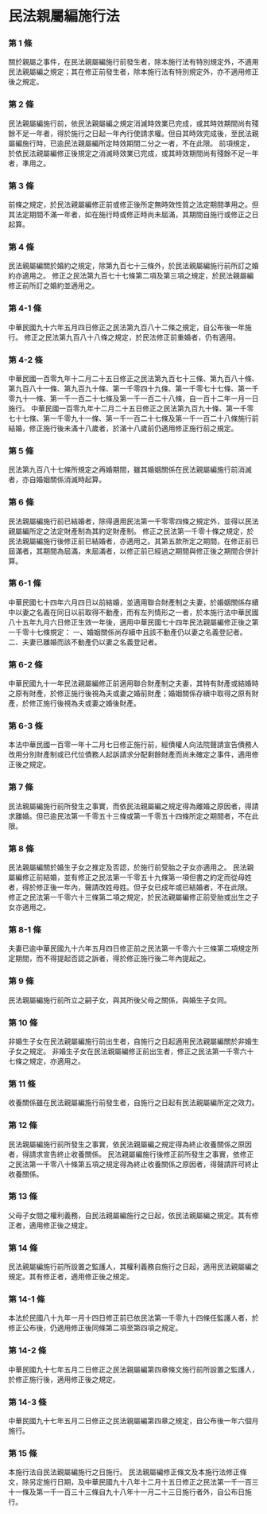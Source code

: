 # 民法親屬編施行法

### 第 1 條

關於親屬之事件，在民法親屬編施行前發生者，除本施行法有特別規定外，不適用民法親屬編之規定；其在修正前發生者，除本施行法有特別規定外，亦不適用修正後之規定。

### 第 2 條

民法親屬編施行前，依民法親屬編之規定消滅時效業已完成，或其時效期間尚有殘餘不足一年者，得於施行之日起一年內行使請求權。但自其時效完成後，至民法親屬編施行時，已逾民法親屬編所定時效期間二分之一者，不在此限。
前項規定，於依民法親屬編修正後規定之消滅時效業已完成，或其時效期間尚有殘餘不足一年者，準用之。

### 第 3 條

前條之規定，於民法親屬編修正前或修正後所定無時效性質之法定期間準用之。但其法定期間不滿一年者，如在施行時或修正時尚未屆滿，其期間自施行或修正之日起算。

### 第 4 條

民法親屬編關於婚約之規定，除第九百七十三條外，於民法親屬編施行前所訂之婚約亦適用之。
修正之民法第九百七十七條第二項及第三項之規定，於民法親屬編修正前所訂之婚約並適用之。

### 第 4-1 條

中華民國九十六年五月四日修正之民法第九百八十二條之規定，自公布後一年施行。
修正之民法第九百八十八條之規定，於民法修正前重婚者，仍有適用。

### 第 4-2 條

中華民國一百零九年十二月二十五日修正之民法第九百七十三條、第九百八十條、第九百八十一條、第九百九十條、第一千零四十九條、第一千零七十七條、第一千零九十一條、第一千一百二十七條及第一千一百二十八條，自一百十二年一月一日施行。
中華民國一百零九年十二月二十五日修正之民法第九百九十條、第一千零七十七條、第一千零九十一條、第一千一百二十七條及第一千一百二十八條施行前結婚，修正施行後未滿十八歲者，於滿十八歲前仍適用修正施行前之規定。

### 第 5 條

民法第九百八十七條所規定之再婚期間，雖其婚姻關係在民法親屬編施行前消滅者，亦自婚姻關係消滅時起算。

### 第 6 條

民法親屬編施行前已結婚者，除得適用民法第一千零零四條之規定外，並得以民法親屬編所定之法定財產制為其約定財產制。
修正之民法第一千零十條之規定，於民法親屬編施行後修正前已結婚者，亦適用之。其第五款所定之期間，在修正前已屆滿者，其期間為屆滿，未屆滿者，以修正前已經過之期間與修正後之期間合併計算。

### 第 6-1 條

中華民國七十四年六月四日以前結婚，並適用聯合財產制之夫妻，於婚姻關係存續中以妻之名義在同日以前取得不動產，而有左列情形之一者，於本施行法中華民國八十五年九月六日修正生效一年後，適用中華民國七十四年民法親屬編修正後之第一千零十七條規定：
一、婚姻關係尚存續中且該不動產仍以妻之名義登記者。
二、夫妻已離婚而該不動產仍以妻之名義登記者。

### 第 6-2 條

中華民國九十一年民法親屬編修正前適用聯合財產制之夫妻，其特有財產或結婚時之原有財產，於修正施行後視為夫或妻之婚前財產；婚姻關係存續中取得之原有財產，於修正施行後視為夫或妻之婚後財產。

### 第 6-3 條

本法中華民國一百零一年十二月七日修正施行前，經債權人向法院聲請宣告債務人改用分別財產制或已代位債務人起訴請求分配剩餘財產而尚未確定之事件，適用修正後之規定。

### 第 7 條

民法親屬編施行前所發生之事實，而依民法親屬編之規定得為離婚之原因者，得請求離婚。但已逾民法第一千零五十三條或第一千零五十四條所定之期間者，不在此限。

### 第 8 條

民法親屬編關於婚生子女之推定及否認，於施行前受胎之子女亦適用之。
民法親屬編修正前結婚，並有修正之民法第一千零五十九條第一項但書之約定而從母姓者，得於修正後一年內，聲請改姓母姓。但子女已成年或已結婚者，不在此限。
修正之民法第一千零六十三條第二項之規定，於民法親屬編修正前受胎或出生之子女亦適用之。

### 第 8-1 條

夫妻已逾中華民國九十六年五月四日修正前之民法第一千零六十三條第二項規定所定期間，而不得提起否認之訴者，得於修正施行後二年內提起之。

### 第 9 條

民法親屬編施行前所立之嗣子女，與其所後父母之關係，與婚生子女同。

### 第 10 條

非婚生子女在民法親屬編施行前出生者，自施行之日起適用民法親屬編關於非婚生子女之規定。
非婚生子女在民法親屬編修正前出生者，修正之民法第一千零六十七條之規定，亦適用之。

### 第 11 條

收養關係雖在民法親屬編施行前發生者，自施行之日起有民法親屬編所定之效力。

### 第 12 條

民法親屬編施行前所發生之事實，依民法親屬編之規定得為終止收養關係之原因者，得請求宣告終止收養關係。
民法親屬編施行後修正前所發生之事實，依修正之民法第一千零八十條第五項之規定得為終止收養關係之原因者，得聲請許可終止收養關係。

### 第 13 條

父母子女間之權利義務，自民法親屬編施行之日起，依民法親屬編之規定。其有修正者，適用修正後之規定。

### 第 14 條

民法親屬編施行前所設置之監護人，其權利義務自施行之日起，適用民法親屬編之規定。其有修正者，適用修正後之規定。

### 第 14-1 條

本法於民國八十九年一月十四日修正前已依民法第一千零九十四條任監護人者，於修正公布後，仍適用修正後同條第二項至第四項之規定。

### 第 14-2 條

中華民國九十七年五月二日修正之民法親屬編第四章條文施行前所設置之監護人，於修正施行後，適用修正後之規定。

### 第 14-3 條

中華民國九十七年五月二日修正之民法親屬編第四章之規定，自公布後一年六個月施行。

### 第 15 條

本施行法自民法親屬編施行之日施行。
民法親屬編修正條文及本施行法修正條文，除另定施行日期，及中華民國九十八年十二月十五日修正之民法第一千一百三十一條及第一千一百三十三條自九十八年十一月二十三日施行者外，自公布日施行。
